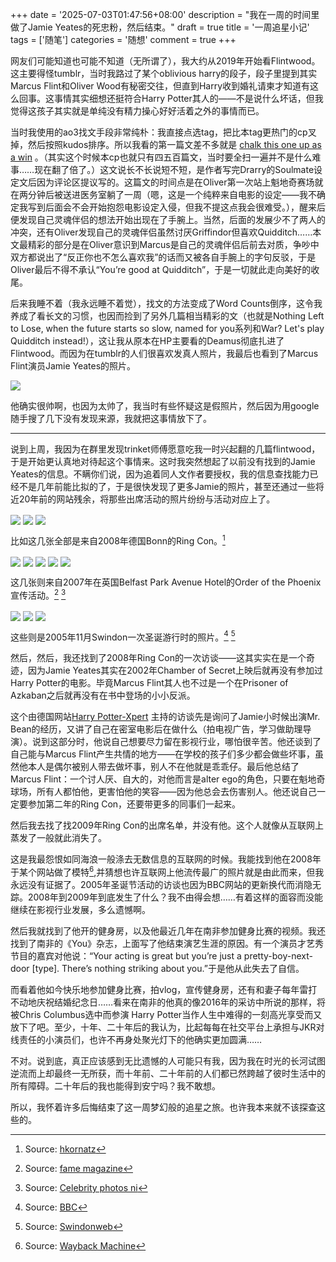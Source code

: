 +++
date = '2025-07-03T01:47:56+08:00'
description = "我在一周的时间里做了Jamie Yeates的死忠粉，然后结束。"
draft = true
title = '一周追星小记'
tags = ['随笔']
categories = '随想'
comment = true
+++

网友们可能知道也可能不知道（无所谓了），我大约从2019年开始看Flintwood。这主要得怪tumblr，当时我路过了某个oblivious harry的段子，段子里提到其实Marcus Flint和Oliver Wood有秘密交往，但直到Harry收到婚礼请柬才知道有这么回事。这事情其实细想还挺符合Harry Potter其人的——不是说什么坏话，但我觉得这孩子其实就是单纯没有精力操心好好活着之外的事情而已。

当时我使用的ao3找文手段非常纯朴：我直接点选tag，把比本tag更热门的cp叉掉，然后按照kudos排序。所以我看的第一篇文差不多就是 [chalk this one up as a win](https://archiveofourown.org/works/5025334) 。（其实这个时候本cp也就只有四五百篇文，当时要全扫一遍并不是什么难事……现在翻了倍了。）这文说长不长说短不短，是作者写完Drarry的Soulmate设定文后因为评论区提议写的。这篇文的时间点是在Oliver第一次站上魁地奇赛场就在两分钟后被送进医务室躺了一周（嗯，这是一个纯粹来自电影的设定——我不确定我写到后面会不会开始抱怨电影设定入侵，但我不提这点我会很难受。），醒来后便发现自己灵魂伴侣的想法开始出现在了手腕上。当然，后面的发展少不了两人的冲突，还有Oliver发现自己的灵魂伴侣虽然讨厌Griffindor但喜欢Quidditch……本文最精彩的部分是在Oliver意识到Marcus是自己的灵魂伴侣后前去对质，争吵中双方都说出了“反正你也不怎么喜欢我”的话而又被各自手腕上的字句反驳，于是Oliver最后不得不承认“You’re good at Quidditch”，于是一切就此走向美好的收尾。

后来我睡不着（我永远睡不着觉），找文的方法变成了Word Counts倒序，这令我养成了看长文的习惯，也因而捡到了另外几篇相当精彩的文（也就是Nothing Left to Lose, when the future starts so slow, named for you系列和War? Let's play Quidditch instead!），这让我从原本在HP主要看的Deamus彻底扎进了Flintwood。而因为在tumblr的人们很喜欢发真人照片，我最后也看到了Marcus Flint演员Jamie Yeates的照片。

<img src="/images/Jamie1.png" align="center" />

他确实很帅啊，也因为太帅了，我当时有些怀疑这是假照片，然后因为用google随手搜了几下没有发现来源，我就把这事情放下了。

---

说到上周，我因为在群里发现trinket师傅愿意吃我一时兴起翻的几篇flintwood，于是开始更认真地对待起这个事情来。这时我突然想起了以前没有找到的Jamie Yeates的信息。不瞒你们说，因为追着同人文作者要授权，我的信息查找能力已经不是几年前能比拟的了，于是很快发现了更多Jamie的照片，甚至还通过一些将近20年前的网站残余，将那些出席活动的照片纷纷与活动对应上了。

<img src="/images/Jamie2.png" align="center" />

<img src="/images/Jamie3.png" align="center" />

<img src="/images/Jamie4.png" align="center" />

比如这几张全部是来自2008年德国Bonn的Ring Con。[^1]

[^1]: Source: [hkornatz](https://www.flickr.com/photos/28774445@N07/)

<img src="/images/Jamie5.png" align="center" />

<img src="/images/Jamie6.png" align="center" />

<img src="/images/Jamie7.png" align="center" />

<img src="/images/Jamie8.png" align="center" />

<img src="/images/Jamie9.png" align="center" />

这几张则来自2007年在英国Belfast Park Avenue Hotel的Order of the Phoenix宣传活动。[^2] [^3]

[^2]: Source: [fame magazine](https://www.famemagazine.co.uk/harry-potter-stars-visit-belfast/)

[^3]: Source: [Celebrity photos ni](https://www.flickr.com/photos/36146079@N03/)

<img src="/images/Jamie10.png" align="center" />

<img src="/images/Jamie11.png" align="center" />

<img src="/images/Jamie12.png" align="center" />

这些则是2005年11月Swindon一次圣诞游行时的照片。[^4] [^5]

[^4]: Source: [BBC](https://www.bbc.co.uk/wiltshire/content/articles/2005/11/19/harry_potter_stars_swindon_feature.shtml)

[^5]: Source: [Swindonweb](https://www.swindonweb.com/index.asp?m=8&s=121&ss=438&t=HARRY+POTTER)

然后，然后，我还找到了2008年Ring Con的一次访谈——这其实实在是一个奇迹，因为Jamie Yeates其实在2002年Chamber of Secret上映后就再没有参加过Harry Potter的电影。毕竟Marcus Flint其人也不过是一个在Prisoner of Azkaban之后就再没有在书中登场的小小反派。

这个由德国网站[Harry Potter-Xpert](https://harrypotter-xperts.de/ringcon08/6/) 主持的访谈先是询问了Jamie小时候出演Mr. Bean的经历，又讲了自己在密室电影后在做什么（拍电视广告，学习做助理导演）。说到这部分时，他说自己想要尽力留在影视行业，哪怕很辛苦。他还谈到了自己能与Marcus Flint产生共情的地方——在学校的孩子们多少都会做些坏事，虽然他本人是偶尔被别人带去做坏事，别人不在他就是乖乖仔。最后他总结了Marcus Flint：一个讨人厌、自大的，对他而言是alter ego的角色，只要在魁地奇球场，所有人都怕他，更害怕他的笑容——因为他总会去伤害别人。他还说自己一定要参加第二年的Ring Con，还要带更多的同事们一起来。

然后我去找了找2009年Ring Con的出席名单，并没有他。这个人就像从互联网上蒸发了一般就此消失了。

这是我最怨恨如同海浪一般涤去无数信息的互联网的时候。我能找到他在2008年于某个网站做了模特[^6],并猜想也许互联网上他流传最广的照片就是由此而来，但我永远没有证据了。2005年圣诞节活动的访谈也因为BBC网站的更新换代而消隐无踪。2008年到2009年到底发生了什么？我不由得会想……有着这样的面容而没能继续在影视行业发展，多么遗憾啊。

然后我就找到了他开的健身房，以及他最近几年在南非参加健身比赛的视频。我还找到了南非的《You》杂志，上面写了他结束演艺生涯的原因。有一个演员才艺秀节目的嘉宾对他说：“Your acting is great but you’re just a
pretty-boy-next-door [type]. There’s
nothing striking about you.”于是他从此失去了自信。

而看着他如今快乐地参加健身比赛，拍vlog，宣传健身房，还有和妻子每年雷打不动地庆祝结婚纪念日……看来在南非的他真的像2016年的采访中所说的那样，将被Chris Columbus选中而参演 Harry Potter当作人生中难得的一刻高光享受而又放下了吧。至少，十年、二十年后的我认为，比起每每在社交平台上承担与JKR对线责任的小演员们，也许不再身处聚光灯下的他确实更加圆满……

不对。说到底，真正应该感到无比遗憾的人可能只有我，因为我在时光的长河试图逆流而上却最终一无所获，而十年前、二十年前的人们都已然跨越了彼时生活中的所有障碍。二十年后的我也能得到安宁吗？我不敢想。

所以，我怀着许多后悔结束了这一周梦幻般的追星之旅。也许我本来就不该探查这些的。

[^6]: Source: [Wayback Machine](https://web.archive.org/web/20100422131246/http://www.ccpromodels.co.za/Albums/Jamie%20Yeates/album/Jamie.html)